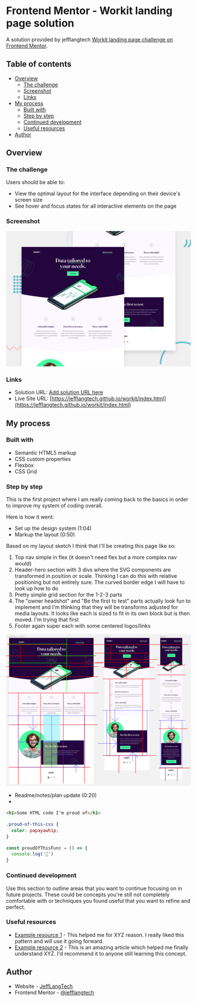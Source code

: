 # Frontend Mentor - Workit landing page solution

A solution provided by jefflangtech [Workit landing page challenge on Frontend Mentor](https://www.frontendmentor.io/challenges/workit-landing-page-2fYnyle5lu). 

## Table of contents

- [Overview](#overview)
  - [The challenge](#the-challenge)
  - [Screenshot](#screenshot)
  - [Links](#links)
- [My process](#my-process)
  - [Built with](#built-with)
  - [Step by step](#step-by-step)
  - [Continued development](#continued-development)
  - [Useful resources](#useful-resources)
- [Author](#author)

## Overview

### The challenge

Users should be able to:

- View the optimal layout for the interface depending on their device's screen size
- See hover and focus states for all interactive elements on the page

### Screenshot

![](./preview.jpg)

### Links

- Solution URL: [Add solution URL here](https://your-solution-url.com)
- Live Site URL: [https://jefflangtech.github.io/workit/index.html](https://jefflangtech.github.io/workit/index.html)

## My process

### Built with

- Semantic HTML5 markup
- CSS custom properties
- Flexbox
- CSS Grid

### Step by step

This is the first project where I am really coming back to the basics in order to improve my system of coding overall. 

Here is how it went:
- Set up the design system (1:04)
- Markup the layout (0:50)

Based on my layout sketch I *think* that I'll be creating this page like so:
1. Top nav simple in flex (it doesn't need flex but a more complex nav would)
2. Header-hero section with 3 divs where the SVG components are transformed in position or scale. Thinking I can do this with relative positioning but not entirely sure. The curved border edge I will have to look up how to do
3. Pretty simple grid section for the 1-2-3 parts
4. The "owner headshot" and "Be the first to test" parts actually look fun to implement and I'm thinking that they will be transforms adjusted for media layouts. It looks like each is sized to fit in its own block but is then moved. I'm trying that first
5. Footer again super each with some centered logos/links

![](./notes-sketch.jpg)

- Readme/notes/plan update (0:20)
- 

```html
<h1>Some HTML code I'm proud of</h1>
```
```css
.proud-of-this-css {
  color: papayawhip;
}
```
```js
const proudOfThisFunc = () => {
  console.log('🎉')
}
```

### Continued development

Use this section to outline areas that you want to continue focusing on in future projects. These could be concepts you're still not completely comfortable with or techniques you found useful that you want to refine and perfect.

### Useful resources

- [Example resource 1](https://www.example.com) - This helped me for XYZ reason. I really liked this pattern and will use it going forward.
- [Example resource 2](https://www.example.com) - This is an amazing article which helped me finally understand XYZ. I'd recommend it to anyone still learning this concept.

## Author

- Website - [JeffLangTech](https://jefflangtech.github.io/)
- Frontend Mentor - [@jefflangtech](https://www.frontendmentor.io/profile/jefflangtech)